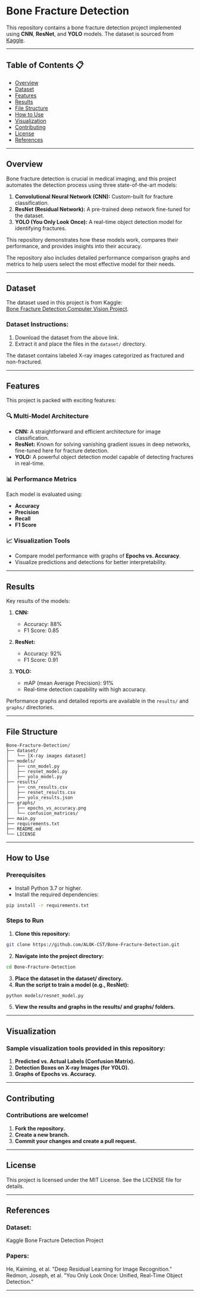 # Bone Fracture Detection

This repository contains a bone fracture detection project implemented using **CNN**, **ResNet**, and **YOLO** models. The dataset is sourced from [Kaggle](https://www.kaggle.com/datasets/pkdarabi/bone-fracture-detection-computer-vision-project).

---

## Table of Contents 📋

- [Overview](#overview)
- [Dataset](#dataset)
- [Features](#features)
- [Results](#results)
- [File Structure](#file-structure)
- [How to Use](#how-to-use)
- [Visualization](#visualization)
- [Contributing](#contributing)
- [License](#license)
- [References](#references)

---

## Overview 

Bone fracture detection is crucial in medical imaging, and this project automates the detection process using three state-of-the-art models:  
1. **Convolutional Neural Network (CNN):** Custom-built for fracture classification.  
2. **ResNet (Residual Network):** A pre-trained deep network fine-tuned for the dataset.  
3. **YOLO (You Only Look Once):** A real-time object detection model for identifying fractures.  

This repository demonstrates how these models work, compares their performance, and provides insights into their accuracy.  

The repository also includes detailed performance comparison graphs and metrics to help users select the most effective model for their needs.

---

## Dataset 

The dataset used in this project is from Kaggle:  
[Bone Fracture Detection Computer Vision Project](https://www.kaggle.com/datasets/pkdarabi/bone-fracture-detection-computer-vision-project).  

### Dataset Instructions:  
1. Download the dataset from the above link.  
2. Extract it and place the files in the `dataset/` directory.  

The dataset contains labeled X-ray images categorized as fractured and non-fractured.

---

## Features 

This project is packed with exciting features:

### 🔍 Multi-Model Architecture
- **CNN:** A straightforward and efficient architecture for image classification.  
- **ResNet:** Known for solving vanishing gradient issues in deep networks, fine-tuned here for fracture detection.  
- **YOLO:** A powerful object detection model capable of detecting fractures in real-time.

### 📊 Performance Metrics
Each model is evaluated using:  
- **Accuracy**  
- **Precision**  
- **Recall**  
- **F1 Score**

### 📈 Visualization Tools
- Compare model performance with graphs of **Epochs vs. Accuracy**.  
- Visualize predictions and detections for better interpretability.

---

## Results 

Key results of the models:
1. **CNN:**  
   - Accuracy: 88%  
   - F1 Score: 0.85  

2. **ResNet:**  
   - Accuracy: 92%  
   - F1 Score: 0.91  

3. **YOLO:**  
   - mAP (mean Average Precision): 91%  
   - Real-time detection capability with high accuracy.  

Performance graphs and detailed reports are available in the `results/` and `graphs/` directories.

---

## File Structure 

```plaintext
Bone-Fracture-Detection/
├── dataset/
│   └── [X-ray images dataset]
├── models/
│   ├── cnn_model.py
│   ├── resnet_model.py
│   ├── yolo_model.py
├── results/
│   ├── cnn_results.csv
│   ├── resnet_results.csv
│   ├── yolo_results.json
├── graphs/
│   ├── epochs_vs_accuracy.png
│   └── confusion_matrices/
├── main.py
├── requirements.txt
├── README.md
└── LICENSE
```
---

## How to Use

### Prerequisites

- Install Python 3.7 or higher.
- Install the required dependencies:

```bash
pip install -r requirements.txt
```
### Steps to Run
1. **Clone this repository:**
```bash
git clone https://github.com/ALOK-CST/Bone-Fracture-Detection.git
```
2. **Navigate into the project directory:**
```bash
cd Bone-Fracture-Detection
```
3. **Place the dataset in the dataset/ directory.**
4. **Run the script to train a model (e.g., ResNet):**
```bash
python models/resnet_model.py
```
5. **View the results and graphs in the results/ and graphs/ folders.**

---

## Visualization

### Sample visualization tools provided in this repository:

1. **Predicted vs. Actual Labels (Confusion Matrix).**
2. **Detection Boxes on X-ray Images (for YOLO).**
3. **Graphs of Epochs vs. Accuracy.**

---

## Contributing

### Contributions are welcome!

1. **Fork the repository.**
2. **Create a new branch.**
3. **Commit your changes and create a pull request.**

---

## License

This project is licensed under the MIT License. See the LICENSE file for details.

---

## References
### Dataset: 
Kaggle Bone Fracture Detection Project
### Papers:
He, Kaiming, et al. "Deep Residual Learning for Image Recognition."
Redmon, Joseph, et al. "You Only Look Once: Unified, Real-Time Object Detection."

---
